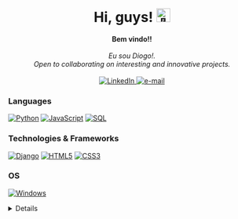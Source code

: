 <h1 align="center">Hi, guys! <img src="https://github.com/wervlad/wervlad/assets/24524555/766d336d-b87d-44ba-807c-c51de2bc6b4d" width="28px" alt="👋"></h1>

<p align="center">
    <b>Bem vindo!!</b><br><br>
    <i>
      Eu sou Diogo!.<br>
        Open to collaborating on interesting and innovative projects.<br>
    </i><br>
    <a href="www.linkedin.com/in/diogo-dos-santos-lima-778115213">
        <img src="https://img.shields.io/badge/LinkedIn-blue?style=flat-square&logo=linkedin" alt="LinkedIn">
    </a>
    <a href="mailto:diogowg.lima89@gmail.com">
        <img src="https://img.shields.io/badge/Email-blue?style=flat-square&logo=gmail&logoColor=white" alt="e-mail">
    </a>
    </a>
</p>

### Languages
[![Python](https://img.shields.io/badge/python-black?style=for-the-badge&logo=python)](https://github.com/diogowg12)
[![JavaScript](https://img.shields.io/badge/javascript-black?style=for-the-badge&logo=javascript)](https://github.com/diogowg12)
[![SQL](https://img.shields.io/badge/sql-black?style=for-the-badge&logo=mysql)](https://github.com/wervlad)



### Technologies & Frameworks
[![Django](https://img.shields.io/badge/django-black?style=for-the-badge&logo=django)](https://github.com/diogowg12)
[![HTML5](https://img.shields.io/badge/html5-black?style=for-the-badge&logo=html5)](https://hub.docker.com/u/wervlad)
[![CSS3](https://img.shields.io/badge/css3-black?style=for-the-badge&logo=css3)](https://hub.docker.com/u/diogowg12)


### OS
[![Windows](https://img.shields.io/badge/Windows-black?style=for-the-badge&logo=Windows)](https://github.com/diogowg12)


<details>
<div align="center">
  <a href="https://github.com/diogowg12">
  <img height="180em" src="https://github-readme-stats.vercel.app/api?username=diogowg12&show_icons=true&theme=dracula&include_all_commits=true&count_private=true"/>
  <img height="110em" src="https://github-readme-stats.vercel.app/api/top-langs/?username=diogowg12&layout=compact&langs_count=7&theme=dracula"/>
</div>




-->
